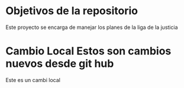 # Objetivos de la repositorio

Este proyecto se encarga de manejar los planes de la liga de la justicia

# Cambio Local Estos son cambios nuevos desde git hub
Este es un cambi local
